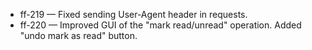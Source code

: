 
- ff-219 — Fixed sending User-Agent header in requests.
- ff-220 — Improved GUI of the "mark read/unread" operation. Added "undo mark as read" button.
